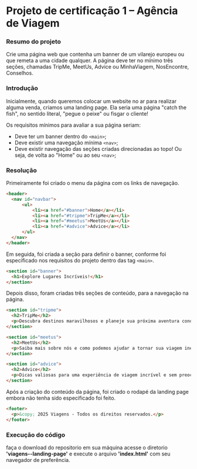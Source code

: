 # Projeto de certificação 1 – Agência de Viagem

### Resumo do projeto

Crie uma página web que contenha um banner de um vilarejo europeu ou que remeta a uma cidade qualquer. A página deve ter no mínimo três seções, chamadas TripMe, MeetUs, Advice ou MinhaViagem, NosEncontre, Conselhos.

### Introdução

Inicialmente, quando queremos colocar um website no ar para realizar alguma venda, criamos uma landing page. Ela seria uma página "catch the fish", no sentido literal, "pegue o peixe" ou fisgar o cliente!

Os requisitos mínimos para avaliar a sua página seriam:

- Deve ter um banner dentro do `<main>`;
- Deve existir uma navegação mínima `<nav>`;
- Deve existir navegação das seções criadas direcionadas ao topo! Ou seja, de volta ao "Home" ou ao seu `<nav>`;

### Resolução
Primeiramente foi criado o menu da página com os links de navegação.
```html
<header>
  <nav id="navbar">
      <ul>
          <li><a href="#banner">Home</a></li>
          <li><a href="#tripme">TripMe</a></li>
          <li><a href="#meetus">MeetUs</a></li>
          <li><a href="#advice">Advice</a></li>
      </ul>
  </nav> 
</header>
```

Em seguida, foi criada a seção para definir o banner, conforme foi especificado nos requisitos do projeto dentro das tag `<main>`.
```html
<section id="banner">
  <h1>Explore Lugares Incríveis!</h1>
</section>
```

Depois disso, foram criadas três seções de conteúdo, para a navegação na página.
```html
<section id="tripme">
  <h2>TripMe</h2>
  <p>Descubra destinos maravilhosos e planeje sua próxima aventura conosco.</p>
</section>

<section id="meetus">
  <h2>MeetUs</h2>
  <p>Saiba mais sobre nós e como podemos ajudar a tornar sua viagem inesquecível.</p>
</section>

<section id="advice">
  <h2>Advice</h2>
  <p>Dicas valiosas para uma experiência de viagem incrível e sem preocupações.</p>
</section>
```

Após a criação do conteúdo da página, foi criado o rodapé da landing page embora não tenha sido especificado foi feito.
```html
<footer>
  <p>&copy; 2025 Viagens - Todos os direitos reservados.</p>
</footer>
```

### Execução do código

faça o download do repositorio em sua máquina acesse o diretorio **'viagens--landing-page'** e execute o arquivo **'index.html'** com seu navegador de preferência.